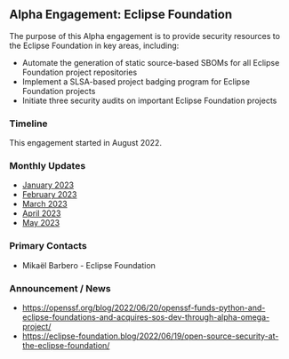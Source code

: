 ## Alpha Engagement: Eclipse Foundation

The purpose of this Alpha engagement is to provide security resources to the Eclipse Foundation in key areas, including:

* Automate the generation of static source-based SBOMs for all Eclipse Foundation project repositories
* Implement a SLSA-based project badging program for Eclipse Foundation projects
* Initiate three security audits on important Eclipse Foundation projects

### Timeline

This engagement started in August 2022.

### Monthly Updates

* [January 2023](update-2023-01.md)
* [February 2023](update-2023-02.md)
* [March 2023](update-2023-03.md)
* [April 2023](update-2023-04.md)
* [May 2023](update-2023-05.md)

### Primary Contacts

* Mikaël Barbero - Eclipse Foundation

### Announcement / News

* <https://openssf.org/blog/2022/06/20/openssf-funds-python-and-eclipse-foundations-and-acquires-sos-dev-through-alpha-omega-project/>
* <https://eclipse-foundation.blog/2022/06/19/open-source-security-at-the-eclipse-foundation/>
